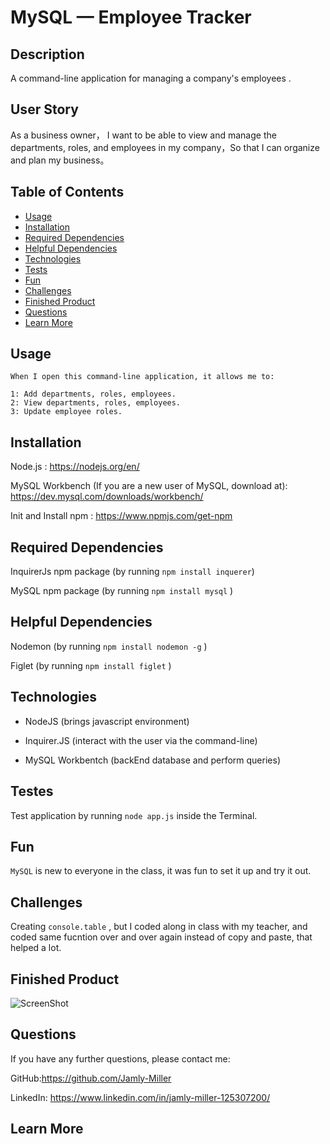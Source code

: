 # MySQL — Employee Tracker

## Description

A command-line application for managing a company's employees .


## User Story

As a business owner，
I want to be able to view and manage the departments, roles, and employees in my company，So that I can organize and plan my business。

 
## Table of Contents


* [Usage](#usage)
* [Installation](#installation)
* [Required Dependencies](#dependencies)
* [Helpful Dependencies](#dependencies)
* [Technologies](#technologies)
* [Tests](#tests)
* [Fun](#fun)
* [Challenges](#challenges)
* [Finished Product](#finished-product)
* [Questions](#questions)
* [Learn More](#learn-more)


## Usage

```
When I open this command-line application, it allows me to:

1: Add departments, roles, employees.
2: View departments, roles, employees.
3: Update employee roles.

```


## **Installation**

Node.js : https://nodejs.org/en/

MySQL Workbench (If you are a new user of MySQL, download at): https://dev.mysql.com/downloads/workbench/

Init and Install npm : https://www.npmjs.com/get-npm


## **Required Dependencies**

InquirerJs npm package (by running ``` npm install inquerer ```)

MySQL npm package (by running ``` npm install mysql ``` )


## **Helpful Dependencies**

Nodemon (by running ``` npm install nodemon -g ``` )

Figlet (by running ``` npm install figlet ``` )


## Technologies

* NodeJS (brings javascript environment)

* Inquirer.JS (interact with the user via the command-line)

* MySQL Workbentch (backEnd database and perform queries)


## Testes

Test application by running ``` node app.js ``` inside the Terminal.


## Fun

``` MySQL ``` is new to everyone in the class, it was fun to set it up and try it out.


##  Challenges

Creating ``` console.table ``` , but I coded along in class with my teacher, and coded same fucntion over and over again instead of copy and paste, that helped a lot.


## Finished Product

![ScreenShot](./assets/finishedProduct.jpg)


## Questions

If you have any further questions, please contact me:

GitHub:https://github.com/Jamly-Miller

LinkedIn: https://www.linkedin.com/in/jamly-miller-125307200/


## Learn More